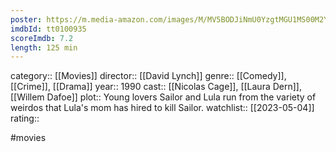 ```yaml
---
poster: https://m.media-amazon.com/images/M/MV5BODJiNmU0YzgtMGU1MS00M2YzLWI1NDctOGQwYWRiODZkM2YwXkEyXkFqcGdeQXVyNjc5NjEzNA@@._V1_SX300.jpg
imdbId: tt0100935
scoreImdb: 7.2
length: 125 min
---
```


category:: [[Movies]]
director:: [[David Lynch]]
genre:: [[Comedy]], [[Crime]], [[Drama]]
year:: 1990
cast:: [[Nicolas Cage]], [[Laura Dern]], [[Willem Dafoe]]
plot:: Young lovers Sailor and Lula run from the variety of weirdos that Lula's mom has hired to kill Sailor.
watchlist:: [[2023-05-04]]
rating::

#movies 

